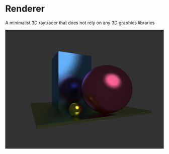 # Renderer
A minimalist 3D raytracer that does not rely on any 3D graphics libraries

![A scene](scene.png)
